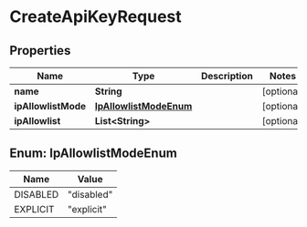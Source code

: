 

# CreateApiKeyRequest


## Properties

| Name | Type | Description | Notes |
|------------ | ------------- | ------------- | -------------|
|**name** | **String** |  |  [optional] |
|**ipAllowlistMode** | [**IpAllowlistModeEnum**](#IpAllowlistModeEnum) |  |  [optional] |
|**ipAllowlist** | **List&lt;String&gt;** |  |  [optional] |



## Enum: IpAllowlistModeEnum

| Name | Value |
|---- | -----|
| DISABLED | &quot;disabled&quot; |
| EXPLICIT | &quot;explicit&quot; |



